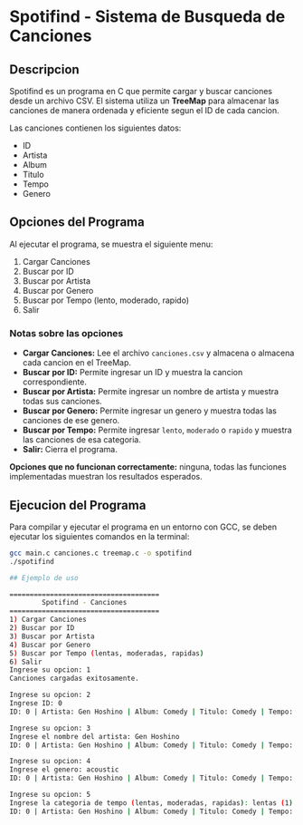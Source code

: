 # Spotifind - Sistema de Busqueda de Canciones

## Descripcion
Spotifind es un programa en C que permite cargar y buscar canciones desde un archivo CSV. El sistema utiliza un **TreeMap** para almacenar las canciones de manera ordenada y eficiente segun el ID de cada cancion.

Las canciones contienen los siguientes datos:
- ID
- Artista
- Album
- Titulo
- Tempo
- Genero

## Opciones del Programa
Al ejecutar el programa, se muestra el siguiente menu:

1) Cargar Canciones  
2) Buscar por ID  
3) Buscar por Artista  
4) Buscar por Genero  
5) Buscar por Tempo (lento, moderado, rapido)  
6) Salir  

### Notas sobre las opciones
- **Cargar Canciones:** Lee el archivo `canciones.csv` y almacena o almacena cada cancion en el TreeMap.
- **Buscar por ID:** Permite ingresar un ID y muestra la cancion correspondiente.
- **Buscar por Artista:** Permite ingresar un nombre de artista y muestra todas sus canciones.
- **Buscar por Genero:** Permite ingresar un genero y muestra todas las canciones de ese genero.
- **Buscar por Tempo:** Permite ingresar `lento`, `moderado` o `rapido` y muestra las canciones de esa categoria.
- **Salir:** Cierra el programa.

**Opciones que no funcionan correctamente:** ninguna, todas las funciones implementadas muestran los resultados esperados.

## Ejecucion del Programa
Para compilar y ejecutar el programa en un entorno con GCC, se deben ejecutar los siguientes comandos en la terminal:

```bash
gcc main.c canciones.c treemap.c -o spotifind
./spotifind

## Ejemplo de uso

=====================================
        Spotifind - Canciones
=====================================
1) Cargar Canciones
2) Buscar por ID
3) Buscar por Artista
4) Buscar por Genero
5) Buscar por Tempo (lentas, moderadas, rapidas)
6) Salir
Ingrese su opcion: 1
Canciones cargadas exitosamente.

Ingrese su opcion: 2
Ingrese ID: 0
ID: 0 | Artista: Gen Hoshino | Album: Comedy | Titulo: Comedy | Tempo: 73.0 | Genero: acoustic

Ingrese su opcion: 3
Ingrese el nombre del artista: Gen Hoshino
ID: 0 | Artista: Gen Hoshino | Album: Comedy | Titulo: Comedy | Tempo: 73.0 | Genero: acoustic

Ingrese su opcion: 4
Ingrese el genero: acoustic
ID: 0 | Artista: Gen Hoshino | Album: Comedy | Titulo: Comedy | Tempo: 73.0 | Genero: acoustic

Ingrese su opcion: 5
Ingrese la categoria de tempo (lentas, moderadas, rapidas): lentas (1)
ID: 0 | Artista: Gen Hoshino | Album: Comedy | Titulo: Comedy | Tempo: 73.0 | Genero: acoustic
